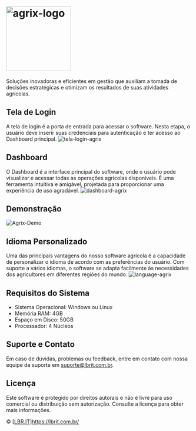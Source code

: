 # <img width="176" alt="agrix-logo" src="https://github.com/tatehira/Python-Exercicios/assets/68212041/b34ebe3a-3864-4c6d-8810-21fc7c8a5a95">

Soluções inovadoras e eficientes em gestão que auxiliam a tomada de decisões estratégicas e otimizam os resultados de suas atividades agrícolas.

## Tela de Login

A tela de login é a porta de entrada para acessar o software. Nesta etapa, o usuário deve inserir suas credenciais para autenticação e ter acesso ao Dashboard principal.
![tela-login-agrix](https://github.com/tatehira/Python-Exercicios/assets/68212041/88220f00-3836-4a85-8efa-8bdb3cb91e7b)

## Dashboard

O Dashboard é a interface principal do software, onde o usuário pode visualizar e acessar todas as operações agrícolas disponíveis. É uma ferramenta intuitiva e amigável, projetada para proporcionar uma experiência de uso agradável.
![dashboard-agrix](https://github.com/tatehira/Python-Exercicios/assets/68212041/958899b9-eece-4022-b14b-2cd119e33b4b)

## Demonstração
![Agrix-Demo](https://github.com/tatehira/Python-Exercicios/assets/68212041/17c64069-cb2d-4669-86d4-3af3dce67aa3)


## Idioma Personalizado

Uma das principais vantagens do nosso software agrícola é a capacidade de personalizar o idioma de acordo com as preferências do usuário. Com suporte a vários idiomas, o software se adapta facilmente às necessidades dos agricultores em diferentes regiões do mundo.
![language-agrix](https://github.com/tatehira/Python-Exercicios/assets/68212041/2f2afbfc-652e-43d3-9826-0c7aebf792dd)


## Requisitos do Sistema

- Sistema Operacional: Windows ou Linux
- Memória RAM: 4GB
- Espaço em Disco: 50GB
- Processador: 4 Núcleos

## Suporte e Contato

Em caso de dúvidas, problemas ou feedback, entre em contato com nossa equipe de suporte em suporte@lbrit.com.br.

## Licença

Este software é protegido por direitos autorais e não é livre para uso comercial ou distribuição sem autorização. Consulte a licença para obter mais informações.

© [[LBR.IT]](https://lbrit.com.br/)https://lbrit.com.br/
